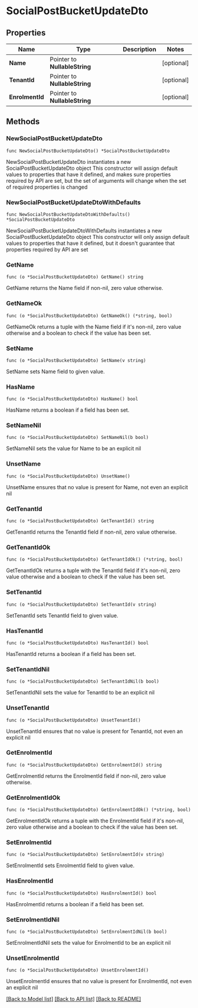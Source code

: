 # SocialPostBucketUpdateDto

## Properties

Name | Type | Description | Notes
------------ | ------------- | ------------- | -------------
**Name** | Pointer to **NullableString** |  | [optional] 
**TenantId** | Pointer to **NullableString** |  | [optional] 
**EnrolmentId** | Pointer to **NullableString** |  | [optional] 

## Methods

### NewSocialPostBucketUpdateDto

`func NewSocialPostBucketUpdateDto() *SocialPostBucketUpdateDto`

NewSocialPostBucketUpdateDto instantiates a new SocialPostBucketUpdateDto object
This constructor will assign default values to properties that have it defined,
and makes sure properties required by API are set, but the set of arguments
will change when the set of required properties is changed

### NewSocialPostBucketUpdateDtoWithDefaults

`func NewSocialPostBucketUpdateDtoWithDefaults() *SocialPostBucketUpdateDto`

NewSocialPostBucketUpdateDtoWithDefaults instantiates a new SocialPostBucketUpdateDto object
This constructor will only assign default values to properties that have it defined,
but it doesn't guarantee that properties required by API are set

### GetName

`func (o *SocialPostBucketUpdateDto) GetName() string`

GetName returns the Name field if non-nil, zero value otherwise.

### GetNameOk

`func (o *SocialPostBucketUpdateDto) GetNameOk() (*string, bool)`

GetNameOk returns a tuple with the Name field if it's non-nil, zero value otherwise
and a boolean to check if the value has been set.

### SetName

`func (o *SocialPostBucketUpdateDto) SetName(v string)`

SetName sets Name field to given value.

### HasName

`func (o *SocialPostBucketUpdateDto) HasName() bool`

HasName returns a boolean if a field has been set.

### SetNameNil

`func (o *SocialPostBucketUpdateDto) SetNameNil(b bool)`

 SetNameNil sets the value for Name to be an explicit nil

### UnsetName
`func (o *SocialPostBucketUpdateDto) UnsetName()`

UnsetName ensures that no value is present for Name, not even an explicit nil
### GetTenantId

`func (o *SocialPostBucketUpdateDto) GetTenantId() string`

GetTenantId returns the TenantId field if non-nil, zero value otherwise.

### GetTenantIdOk

`func (o *SocialPostBucketUpdateDto) GetTenantIdOk() (*string, bool)`

GetTenantIdOk returns a tuple with the TenantId field if it's non-nil, zero value otherwise
and a boolean to check if the value has been set.

### SetTenantId

`func (o *SocialPostBucketUpdateDto) SetTenantId(v string)`

SetTenantId sets TenantId field to given value.

### HasTenantId

`func (o *SocialPostBucketUpdateDto) HasTenantId() bool`

HasTenantId returns a boolean if a field has been set.

### SetTenantIdNil

`func (o *SocialPostBucketUpdateDto) SetTenantIdNil(b bool)`

 SetTenantIdNil sets the value for TenantId to be an explicit nil

### UnsetTenantId
`func (o *SocialPostBucketUpdateDto) UnsetTenantId()`

UnsetTenantId ensures that no value is present for TenantId, not even an explicit nil
### GetEnrolmentId

`func (o *SocialPostBucketUpdateDto) GetEnrolmentId() string`

GetEnrolmentId returns the EnrolmentId field if non-nil, zero value otherwise.

### GetEnrolmentIdOk

`func (o *SocialPostBucketUpdateDto) GetEnrolmentIdOk() (*string, bool)`

GetEnrolmentIdOk returns a tuple with the EnrolmentId field if it's non-nil, zero value otherwise
and a boolean to check if the value has been set.

### SetEnrolmentId

`func (o *SocialPostBucketUpdateDto) SetEnrolmentId(v string)`

SetEnrolmentId sets EnrolmentId field to given value.

### HasEnrolmentId

`func (o *SocialPostBucketUpdateDto) HasEnrolmentId() bool`

HasEnrolmentId returns a boolean if a field has been set.

### SetEnrolmentIdNil

`func (o *SocialPostBucketUpdateDto) SetEnrolmentIdNil(b bool)`

 SetEnrolmentIdNil sets the value for EnrolmentId to be an explicit nil

### UnsetEnrolmentId
`func (o *SocialPostBucketUpdateDto) UnsetEnrolmentId()`

UnsetEnrolmentId ensures that no value is present for EnrolmentId, not even an explicit nil

[[Back to Model list]](../README.md#documentation-for-models) [[Back to API list]](../README.md#documentation-for-api-endpoints) [[Back to README]](../README.md)


